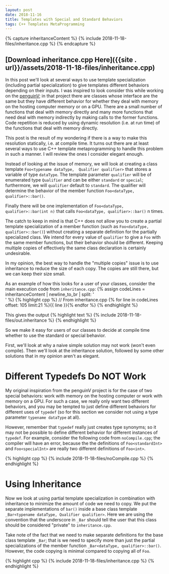 ```yaml
---
layout: post
date: 2018-11-16
title: Templates with Special and Standard Behaviors 
tags: C++ Templates MetaProgramming
---
```

{% capture inheritanceContent %}
    {% include 2018-11-18-files/inheritance.cpp %}
{% endcapture %}

## [Download inheritance.cpp Here]({{site . url}}/assets/2018-11-18-files/inheritance.cpp)

In this post we'll look at several ways to use template specialization (including partial specialization)
to give templates different behaviors depending on their inputs. I was inspired to look consider this while
working on the [penguinV](https://github.com/ihhub/penguinV); in that project there are classes whose
interface are the same but they have different behavior for whether they deal with memory on the hosting computer
memory or on a GPU. There are a small number of functions that deal with memory directly and many more functions
that need deal with memory indirectly by making calls to the former functions. Code repetition is reduced by
using dynamic resolution (i.e. at run time) of the functions that deal with memory directly. 

This post is the result of my wondering if there is a way to make this resolution statically, i.e. at compile
time. It turns out there are at least several ways to use C++ template metaprogramming to handle this
problem in such a manner. I will review the ones I consider elegant enough. 

Instead of looking at the issue of memory, we will look at creating a class template `Foo<typename dataType, 
Qualifier qualifier>`
that stores a variable of type `dataType`. The template parameter `qualifier` will be of enumerated type `Qualifier`
and can be either `standard` or `special`; furthermore, we will `qualifier` default to `standard`. The qualifier
will determine the behavior of the member function `Foo<dataType, qualifier>::bar()`. 

Finally there will be one implementation of `Foo<dataType, qualifier>::bar(int n)` that calls `Foo<dataType, qualifier>::bar()` n times.

The catch to keep in mind is that C++ does not allow you to create a partial template specialization of a member
function (such as `Foo<dataType, qualifier>::bar()`) without creating a separate definition for the partially
specialized class. We intend for every value of `qualifier` to give a `Foo` with the same member functions, 
but their behavior should be different. Keeping multiple copies of effectively the same class declaration
is certainly undesirable. 

In my opinion, the best way to handle the "multiple copies" issue is to use inheritance to reduce the size of each
copy. The copies are still there, but we can keep their size small. 

As an example of how this looks for a user of your classes, consider the main execution code from `inheritance.cpp`:
{% assign codeLines = inheritanceContent | newline_to_br | split: '<br />' %}
{% highlight cpp %}
// From inheritance.cpp 
{% for line in codeLines offset: 105 limit:21 %}{{ line }}{% endfor %}
{% endhighlight %}

This gives the output
{% highlight text %}
{% include 2018-11-18-files/out.inheritance %}
{% endhighlight %}

So we make it easy for users of our classes to decide at compile time whether to use the standard or special
behavior.

First, we'll look at why a naive simple solution may not work (won't even compile). 
Then we'll look at the inheritance solution, followed by some other solutions that in my opinion aren't as 
elegant.

# Different Typedefs Do NOT Work

My original inspiration from the penguinV project is for the case of two special behaviors: work with memory
on the hosting computer or work with memory on a GPU. For such a case, we really only want two different
behaviors, and you may be tempted to just define different behaviors for different uses of `typedef` (so for this
section we consider not using a type parameter `typename dataType` at all). 

However, remember that `typedef` really just creates type synonyms; so it may not be possible to define
different behavior for different instances of `typedef`. For example, consider the following code 
from `noCompile.cpp`; the compiler will have an error, because the the definitions of `Foo<standardInt>` and
`Foo<specialInt>` are really two different definitions of `Foo<int>`. 

{% highlight cpp %}
{% include 2018-11-18-files/noCompile.cpp %}
{% endhighlight %}

# Using Inheritance

Now we look at using partial template specialization in combination with inheritance to minimize the amount
of code we need to copy. We put the separate implementations of `bar()` inside a base class template
`_Bar<typename dataType, Qualifier qualifier>`. Here we are using the convention that the 
underscore in `_Bar` should tell the user that this class should be considered 
"private" to `inheritance.cpp`.

 Take note of the fact that we need to make separate 
definitions for the base class template `_Bar`; that is we need to specify more than just the 
partial specializations of the member function `_Bar<dataType, qualifier>::bar()`. However, the code copying
is minimal compared to copying all of `Foo`. 

{% highlight cpp %}
{% include 2018-11-18-files/inheritance.cpp %}
{% endhighlight %}
